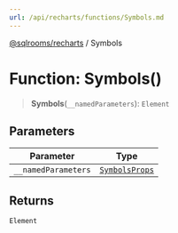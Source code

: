 ```yaml
---
url: /api/recharts/functions/Symbols.md
---
```

[@sqlrooms/recharts](../index.md) / Symbols

# Function: Symbols()

> **Symbols**(`__namedParameters`): `Element`

## Parameters

| Parameter | Type |
| ------ | ------ |
| `__namedParameters` | [`SymbolsProps`](../type-aliases/SymbolsProps.md) |

## Returns

`Element`
